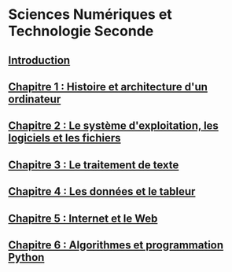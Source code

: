 # Sciences Numériques et Technologie Seconde


## [Introduction](0.0.INTRO.md)

## [Chapitre 1 : Histoire et architecture d'un ordinateur](1.0.ARCHI.md)

## [Chapitre 2 : Le système d'exploitation, les logiciels et les fichiers](2.0.OS.md)

## [Chapitre 3 : Le traitement de texte](3.0.TEXTE.md)

## [Chapitre 4 : Les données et le tableur](4.0.DONNEES.md)

## [Chapitre 5 : Internet et le Web](5.0.INTERNET.md)

## [Chapitre 6 : Algorithmes et programmation Python](6.0.PYTHON.md)




<!---

26 séances par an : 4 séances par thème

-->
